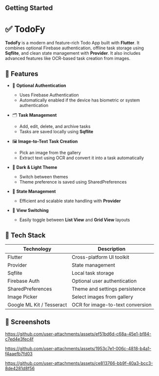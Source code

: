 ## Getting Started

# ✅ TodoFy

**TodoFy** is a modern and feature-rich Todo App built with **Flutter**. It combines optional Firebase authentication, offline task storage using **Sqflite**, and clean state management with **Provider**. It also includes advanced features like OCR-based task creation from images.

## 🚀 Features

- 🔐 **Optional Authentication**
  - Uses Firebase Authentication
  - Automatically enabled if the device has biometric or system authentication

- 🗂️ **Task Management**
  - Add, edit, delete, and archive tasks
  - Tasks are saved locally using **Sqflite**

- 🖼️ **Image-to-Text Task Creation**
  - Pick an image from the gallery
  - Extract text using OCR and convert it into a task automatically

- 🌙 **Dark & Light Theme**
  - Switch between themes
  - Theme preference is saved using SharedPreferences

- 🧠 **State Management**
  - Efficient and scalable state handling with **Provider**

- 🔄 **View Switching**
  - Easily toggle between **List View** and **Grid View** layouts

## 🧪 Tech Stack

| Technology         | Description                         |
|--------------------|-------------------------------------|
| Flutter            | Cross-platform UI toolkit           |
| Provider           | State management                    |
| Sqflite            | Local task storage                  |
| Firebase Auth      | Optional user authentication        |
| SharedPreferences  | Theme and settings persistence      |
| Image Picker       | Select images from gallery          |
| Google ML Kit / Tesseract | OCR for image-to-text conversion |

## 📸 Screenshots





https://github.com/user-attachments/assets/ef51bd6d-c68a-45e1-bf84-c7ed4e3fec4f

https://github.com/user-attachments/assets/1953c7e1-006c-4818-b4a1-f4aaefb7fd03

https://github.com/user-attachments/assets/ce813766-bb9f-40a3-bcc3-8de4281d8f56

